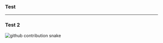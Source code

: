 ### Test

---

### Test 2

<picture>
  <source media="(prefers-color-scheme: dark)" srcset="https://raw.githubusercontent.com/edwardvey/edwardvey/output/dist/github-contribution-grid-snake-dark.svg" />
  <source media="(prefers-color-scheme: light)" srcset="https://raw.githubusercontent.com/edwardvey/edwardvey/output/dist/github-contribution-grid-snake.svg" />
  <img alt="github contribution snake" src="https://raw.githubusercontent.com/edwardvey/edwardvey/output/dist/github-contribution-grid-snake.svg" />
</picture>

